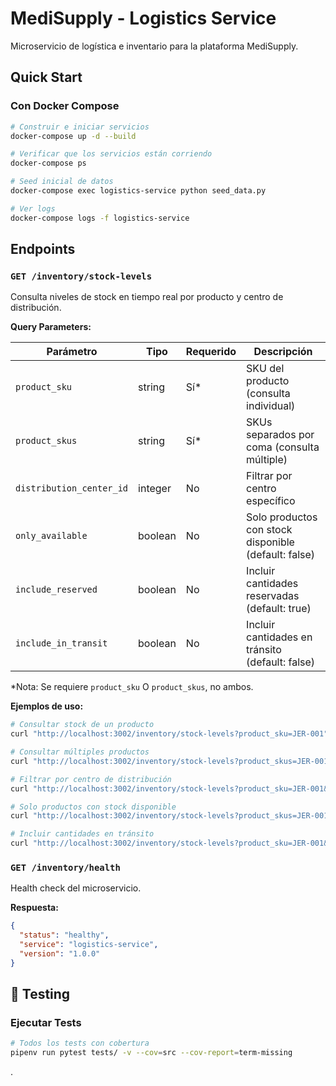 # MediSupply - Logistics Service

Microservicio de logística e inventario para la plataforma MediSupply.


## Quick Start

### Con Docker Compose

```bash
# Construir e iniciar servicios
docker-compose up -d --build

# Verificar que los servicios están corriendo
docker-compose ps

# Seed inicial de datos
docker-compose exec logistics-service python seed_data.py

# Ver logs
docker-compose logs -f logistics-service
```


##  Endpoints

### `GET /inventory/stock-levels`

Consulta niveles de stock en tiempo real por producto y centro de distribución.

**Query Parameters:**

| Parámetro | Tipo | Requerido | Descripción |
|-----------|------|-----------|-------------|
| `product_sku` | string | Sí* | SKU del producto (consulta individual) |
| `product_skus` | string | Sí* | SKUs separados por coma (consulta múltiple) |
| `distribution_center_id` | integer | No | Filtrar por centro específico |
| `only_available` | boolean | No | Solo productos con stock disponible (default: false) |
| `include_reserved` | boolean | No | Incluir cantidades reservadas (default: true) |
| `include_in_transit` | boolean | No | Incluir cantidades en tránsito (default: false) |

*Nota: Se requiere `product_sku` O `product_skus`, no ambos.


**Ejemplos de uso:**

```bash
# Consultar stock de un producto
curl "http://localhost:3002/inventory/stock-levels?product_sku=JER-001"

# Consultar múltiples productos
curl "http://localhost:3002/inventory/stock-levels?product_skus=JER-001,VAC-001,GUANTE-001"

# Filtrar por centro de distribución
curl "http://localhost:3002/inventory/stock-levels?product_sku=JER-001&distribution_center_id=1"

# Solo productos con stock disponible
curl "http://localhost:3002/inventory/stock-levels?product_skus=JER-001,GUANTE-001&only_available=true"

# Incluir cantidades en tránsito
curl "http://localhost:3002/inventory/stock-levels?product_sku=JER-001&include_in_transit=true"
```

### `GET /inventory/health`

Health check del microservicio.

**Respuesta:**

```json
{
  "status": "healthy",
  "service": "logistics-service",
  "version": "1.0.0"
}
```


## 🧪 Testing

### Ejecutar Tests

```bash
# Todos los tests con cobertura
pipenv run pytest tests/ -v --cov=src --cov-report=term-missing
```

.

